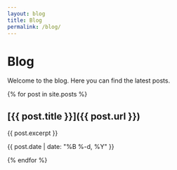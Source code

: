```yaml
---
layout: blog
title: Blog
permalink: /blog/
---
```


# Blog

Welcome to the blog. Here you can find the latest posts.

{% for post in site.posts %}
## [{{ post.title }}]({{ post.url }})
{{ post.excerpt }}

<p>{{ post.date | date: "%B %-d, %Y" }}</p>
{% endfor %}
